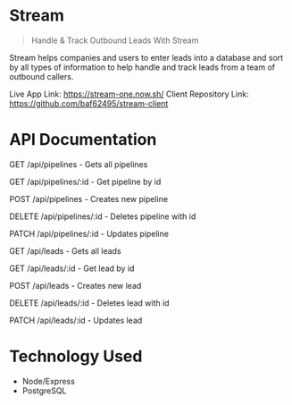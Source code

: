 # Stream

> Handle & Track Outbound Leads With Stream

Stream helps companies and users to enter leads into a database and sort by all types of information to help handle and track leads from a team of outbound callers.

Live App Link: https://stream-one.now.sh/
Client Repository Link: https://github.com/baf62495/stream-client

# API Documentation

GET /api/pipelines - Gets all pipelines

GET /api/pipelines/:id - Get pipeline by id

POST /api/pipelines - Creates new pipeline

DELETE /api/pipelines/:id - Deletes pipeline with id

PATCH /api/pipelines/:id - Updates pipeline

GET /api/leads - Gets all leads

GET /api/leads/:id - Get lead by id

POST /api/leads - Creates new lead

DELETE /api/leads/:id - Deletes lead with id

PATCH /api/leads/:id - Updates lead

# Technology Used

- Node/Express
- PostgreSQL
